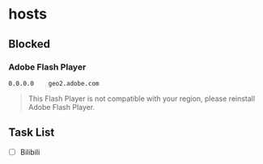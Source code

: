 # hosts
## Blocked
### Adobe Flash Player
`0.0.0.0    geo2.adobe.com`
>This Flash Player is not compatible with your region, please reinstall Adobe Flash Player.
## Task List
- [ ] Bilibili